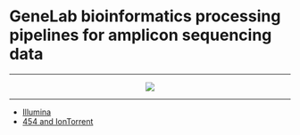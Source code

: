 # GeneLab bioinformatics processing pipelines for amplicon sequencing data

---

<p align="center">
<a href="images/GL-amplicon-overview.pdf"><img src="../images/GL-amplicon-overview.png"></a>
</p>

--- 

* [Illumina](Illumina)  
* [454 and IonTorrent](454-and-IonTorrent)  
